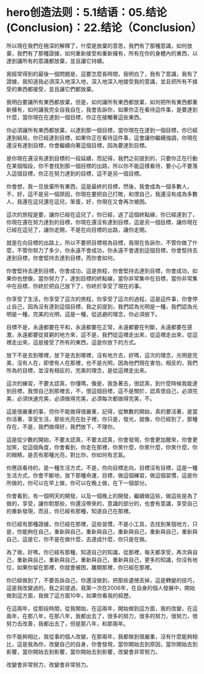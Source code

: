 # hero创造法则：5.1结语：05.结论(Conclusion)：22.结论（Conclusion）

所以現在我們在極深的解釋了，什麼是放棄的意思，我們有了那種意識，如何放棄，我們有了那種證據，如何重新接受和重新擁有，所有在你的身體內的東西，以達到讓所有的意識都放棄，並且讓它持續。

我經常得到的最後一個問題是，這要怎麼長時間，我明白了，我有了意識，我有了證據，我知道我必須深入地深入地，深入地深入地接受我的意識，並且把所有不接受的東西都接受，並且讓它們都放棄。

我明白要讓所有東西都放棄，但是，如何讓所有東西都放棄，如何把所有東西都重新擁有，如何讓我完全自我自在，我會告訴你，如果你正在看待這件事，是要達到什麼，當你現在在達到一個目標，你正在接觸著這些東西。

你必須讓所有東西都放棄，以達到那一個目標，當你現在在達到一個目標，你已經達到結局，你已經達到目標，如果你正在看待這件事，這會讓你繼續強調，你現在還沒有達到目標，你會繼續向著這個目標，因為要達到目標。

是你現在還沒有達到目標的一段延續，而記得，我們之前提到的，只要你正在行動在某個階段，你不會找到那一個目標的出路，所以你不能這樣看待，要小心不要落入這個目標，你正在努力達到的目標，這不是另一個目標。

你會想，我一旦放棄所有東西，這是最終的目標，然後，我會成為一個多數人，不，好，這不是另一個原因，你現在要把自己打敗，和恨自己，我還沒有成為多數人，我還在這兒還在這兒，笨蛋，好，你現在又會再次被困。

這次的旅程是要，讓你已經在這兒了，你已經，過了這個終點線，你已經達到了，你現在還在努力達到的目標，你現在還沒有達到目標，這是另一個目標，讓你現在已經在這兒了，讓你走開，不是在向目標的出路，讓你走開。

就是在向目標的出路上，所以不要把目標視為目標，我現在告訴你，不管你做了什麼，不管你努力了多少，你永遠不會成功，你永遠不會達到這個目標，你會堅持去達到目標，你會堅持去達到目標，而你會如何。

你會堅持去達到目標，你會成功，這是旅程，你會堅持去達到目標，你會成功，如果你也想像，當你努力了，達到目標的終點線，當你非常集中在目標，當你非常集中在目標，你終於把自己放下了，你終於享受了現在的事。

你享受了生活，你享受了這次的旅程，你享受了這次的過程，這是這件事，你會停止自己，因為沒有達到這個目標，我之前提到，我們認為光明是一種，我們認為光明是一種，完美的光明，這是一種，從逃避的理念，你必須放下。

目標不是，永遠都要在平和，永遠都要在正常，永遠都要在判斷，永遠都要在感激，永遠都要從貧窮的地方來，這不是，我們從這裡走出來，從這裡走出來，從這裡走出來，這是接受了所有的東西，這是你放下的方式。

放下不是去到哪裡，放下是去到哪裡，沒有地方去，好嗎，這次的理念，光明是完美，沒有人在，即使有人在那裡，也不是光明，因為他們現在害怕，相反的，我們所為的目標，並沒有相反的，完美的理念，是從這裡走出來。

這次的練習，不要太認真，你懂嗎，像是，我急著去，很認真，到什麼時候我能達到目標，我恨自己到那裡去，不，恨這個目標，這不是關於，認真恨自己，必須完美，必須快速完美，必須做得完美，必須每次都做得完美，不。

這是很嚴重的事，但你不能做得很嚴重，記得，從無數的開始，真的要活著，是當你活著，享受生活，那些光亮在肚子裡，你只是，發光，就像，你已經到了，那種存在，不是，我們做得好，我們放下，不理你。

這是從少數的開始，不要太認真，不要太認真，你會發現，你會更加醒來，你會更加笑，從這個角度，你會看到，你走在那裡，你笑什麼，你笑什麼，你笑什麼，你的眼睛，是否有那種光亮，對比你，你如何有志氣。

你應該看待的，是一種生活方式，不是，你向目標走向，目標沒有目標，這是一種生活方式，你會不斷地，放下那種命運，目標，做這個練習，做這個習慣，這是你所做的，你可以在早上做，你可以在晚上做，在下一個部分。

你會看到，有一個明天的開發，以及一個晚上的開發，繼續做這些，做這些是為了做的，享受，讓你對那些，你還沒帶來的，意識的部分的，也會有意識，享受自己的重新發現，而且，你已經有那種，知道自己在那裡。

你已經有那種證據，你已經在那裡，這些習慣，不是小工具，去找到某個地方，只是，你能夠在自己，重新與自己，重新與自己，重新與自己，重新與自己，重新與自己，這是它，你不是在做什麼，去達成什麼，你只是在做。

為了做，好嗎，你已經有那種，知道自己的知識，從那裡，每天都享受，再次與自己，重新與自己，重新與自己，重新與自己，重新與自己，更多的知識，你沒有地位，如果你留在那裡，你就會被困，離開那裡，你已經在那裡。

你已經做到了，不要告訴自己，你還沒做到，把那些遺憾丟掉，這是轉變的技巧，這是我改變過的，我之前提過，我第一次在2006年，在自身的個人發展中，開始做到這方面，我做了這方面10年，如果你看我的經歷。

在這兩年，從那段時間，從我開始，在這兩年，開始做到這方面，我的改變，在這兩年，在那八年，在那八年，我都出去了，很多的努力，很多的努力，很努力，很努力去改善，我都出去了，但是那八年，和那兩年。

你不能夠相比，我從事的個人改變，在那兩年，我都做到很嚴重，沒有什麼能夠相比，這是我為你，改變自己的自身，你會發現，當你開始去到原因，當你開始去到影響，當你開始去到影響，當你開始去到影響，改變會非常努力。

改變會非常努力，改變會非常努力。